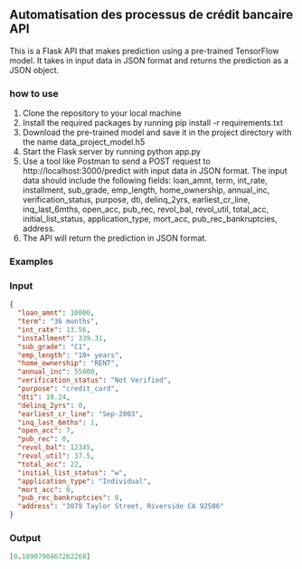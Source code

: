 ## Automatisation des processus de crédit bancaire API

This is a Flask API that makes prediction using a pre-trained TensorFlow model. It takes in input data in JSON format and returns the prediction as a JSON object.

### how to use

1. Clone the repository to your local machine
2. Install the required packages by running pip install -r requirements.txt
3. Download the pre-trained model and save it in the project directory with the name data_project_model.h5
4. Start the Flask server by running python app.py
5. Use a tool like Postman to send a POST request to http://localhost:3000/predict with input data in JSON format. The input data should include the following fields: loan_amnt, term, int_rate, installment, sub_grade, emp_length, home_ownership, annual_inc, verification_status, purpose, dti, delinq_2yrs, earliest_cr_line, inq_last_6mths, open_acc, pub_rec, revol_bal, revol_util, total_acc, initial_list_status, application_type, mort_acc, pub_rec_bankruptcies, address.
6. The API will return the prediction in JSON format.

### Examples

### Input

```json
{
  "loan_amnt": 10000,
  "term": "36 months",
  "int_rate": 13.56,
  "installment": 339.31,
  "sub_grade": "C1",
  "emp_length": "10+ years",
  "home_ownership": "RENT",
  "annual_inc": 55000,
  "verification_status": "Not Verified",
  "purpose": "credit_card",
  "dti": 18.24,
  "delinq_2yrs": 0,
  "earliest_cr_line": "Sep-2003",
  "inq_last_6mths": 1,
  "open_acc": 7,
  "pub_rec": 0,
  "revol_bal": 12345,
  "revol_util": 37.5,
  "total_acc": 22,
  "initial_list_status": "w",
  "application_type": "Individual",
  "mort_acc": 0,
  "pub_rec_bankruptcies": 0,
  "address": "3079 Taylor Street, Riverside CA 92506"
}
```

### Output

```json
[0.1890790467262268]
```
